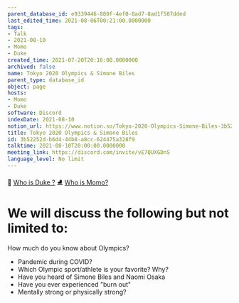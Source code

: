 ```yaml
---
parent_database_id: e9339446-880f-4ef0-8ad7-8ad1f507dded
last_edited_time: 2021-08-06T00:21:00.0000000
tags:
- Talk
- 2021-08-10
- Momo
- Duke
created_time: 2021-07-20T20:16:00.0000000
archived: false
name: Tokyo 2020 Olympics & Simone Biles
parent_type: database_id
object: page
hosts:
- Momo
- Duke
software: Discord
indexDate: 2021-08-10
notion_url: https://www.notion.so/Tokyo-2020-Olympics-Simone-Biles-3b52252db6d444b8a8cc624475a328f9
title: Tokyo 2020 Olympics & Simone Biles
id: 3b52252d-b6d4-44b8-a8cc-624475a328f9
talktime: 2021-08-10T20:00:00.0000000
meeting_link: https://discord.com/invite/vE7QUXGDnS
language_level: No limit
---
```



👑   [Who is Duke ?](/e0958ccc596f4efea798c99507f0f16e) 
⛸️  [Who is Momo?](/23f0f26c7f1547c0b08477c0c6f1f461) 

# We will discuss the following but not limited to:
How much do you know about Olympics?
   - Pandemic during COVID?
   - Which Olympic sport/athlete is your favorite? Why?
   - Have you heard of Simone Biles and Naomi Osaka
   - Have you ever experienced "burn out"
   - Mentally strong or physically strong?




